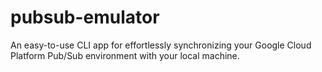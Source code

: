 # pubsub-emulator
An easy-to-use CLI app for effortlessly synchronizing your Google Cloud Platform Pub/Sub environment with your local machine.
